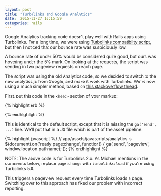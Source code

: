 ```yaml
---
layout: post
title: "Turbolinks and Google Analytics"
date:  2015-11-27 10:15:59
categories: rails
---
```


Google Analytics tracking code doesn't play well
with Rails apps using Turbolinks.
For a long time, we were using
[Turbolinks compatibilty script](http://reed.github.io/turbolinks-compatibility/google_analytics.html),
but then I noticed that our bounce rate was suspiciously low.

A bounce rate of under 50% would be considered quite good,
but ours was hovering under the 5% mark.
On looking at the requests,
the script was sending in two pageview requests on each page.

The script was using the old Analytics code,
so we decided to switch to the new analytics.js from Google,
and make it work with Turbolinks.
We're now using a much simpler method, based on
[this stackoverflow thread](http://stackoverflow.com/questions/18945464/rails-4-turbolinks-with-google-analytics).

First, put this code in the `<head>` section of your markup:

{% highlight erb %}
<script>
<%- if Rails.env.production? -%>
  (function(i,s,o,g,r,a,m){i['GoogleAnalyticsObject']=r;i[r]=i[r]||function(){
  (i[r].q=i[r].q||[]).push(arguments)},i[r].l=1*new Date();a=s.createElement(o),
  m=s.getElementsByTagName(o)[0];a.async=1;a.src=g;m.parentNode.insertBefore(a,m)
  })(window,document,'script','//www.google-analytics.com/analytics.js','ga');
  ga('require', 'linkid');
  ga('create', 'UA-XXXXXXXX-X', 'auto');
<%- else -%>
  function ga() { console.log("Google Analytics"); }
<%- end -%>
</script>
{% endhighlight %}

This is identical to the default script, except that it is missing the `ga('send', ...)` line.
We'll put that in a JS file which is part of the asset pipeline.

{% highlight javascript %}
// app/assets/javascripts/analytics.js
$(document).on('ready page:change', function() {
  ga('send', 'pageview', window.location.pathname);
});
{% endhighlight %}

NOTE:
The above code is for Turbolinks 2.x.
As Michael mentions in the comments below,
replace `page:change` with `turbolinks:load` if you're using Turbolinks 5.0.

This triggers a pageview request every time Turbolinks loads a page.
Switching over to this approach has fixed our problem with incorrect reporting.

